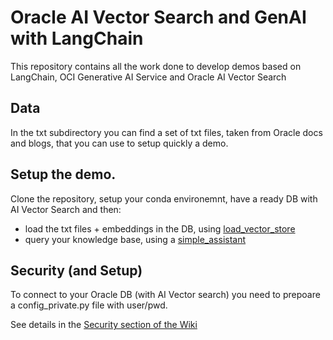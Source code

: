 # Oracle AI Vector Search and GenAI with LangChain
This repository contains all the work done to develop demos based on LangChain, OCI Generative AI Service and Oracle AI Vector Search

## Data
In the txt subdirectory you can find a set of txt files, taken from Oracle docs and blogs, that you can use to setup quickly a demo.

## Setup the demo.
Clone the repository, setup your conda environemnt, have a ready DB with AI Vector Search and then:
* load the txt files + embeddings in the DB, using [load_vector_store](./load_vector_store.ipynb)
* query your knowledge base, using a [simple_assistant](./simple_assistant.ipynb) 

## Security (and Setup)
To connect to your Oracle DB (with AI Vector search) you need to prepoare a config_private.py file with user/pwd.

See details in the [Security section of the Wiki](https://github.com/luigisaetta/oracle_langchain/wiki/Security) 
